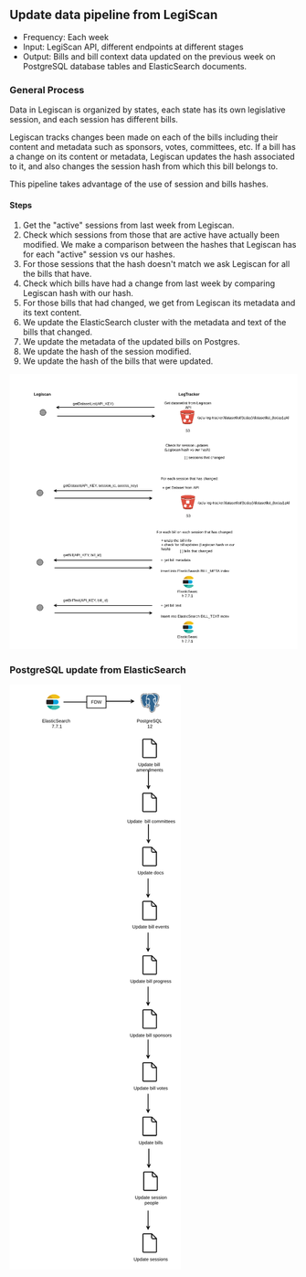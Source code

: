 ## Update data pipeline from LegiScan 

* Frequency: Each week 
* Input: LegiScan API, different endpoints at different stages
* Output: Bills and bill context data updated on the previous week on
 PostgreSQL database tables and ElasticSearch documents. 
 
 ### General Process 
 
 Data in Legiscan is organized by states, each state has its own legislative
  session, and each session has different bills. 
 
 Legiscan tracks changes been made on each of the bills including their
  content and metadata such as sponsors, votes, committees, etc. If a bill
   has a change on its content or metadata, Legiscan updates the hash associated
    to it, and also changes
    the session hash from which this bill belongs to. 
    
This pipeline takes advantage of the use of session and bills hashes. 

#### Steps 

1. Get the "active" sessions from last week from Legiscan. 
2. Check which sessions from those that are active have actually been
 modified. We make a comparison between the hashes that Legiscan has for each
  "active" session vs our hashes. 
3. For those sessions that the hash doesn't match we ask Legiscan for all the
 bills that have. 
4. Check which bills have had a change from last week by comparing Legiscan
 hash with our hash. 
5. For those bills that had changed, we get from Legiscan its metadata and
 its text content. 
6. We update the ElasticSearch cluster with the metadata and text of the
 bills that changed.
7. We update the metadata of the updated bills on Postgres.  
8. We update the hash of the session modified. 
9. We update the hash of the bills that were updated.   
  
 ![](./images/getLegiscanData_updatePipeline.png)
 <br>
 
 ### PostgreSQL update from ElasticSearch 
 
 ![](./images/updateDBFromES_updatePipeline.png)
 <br>